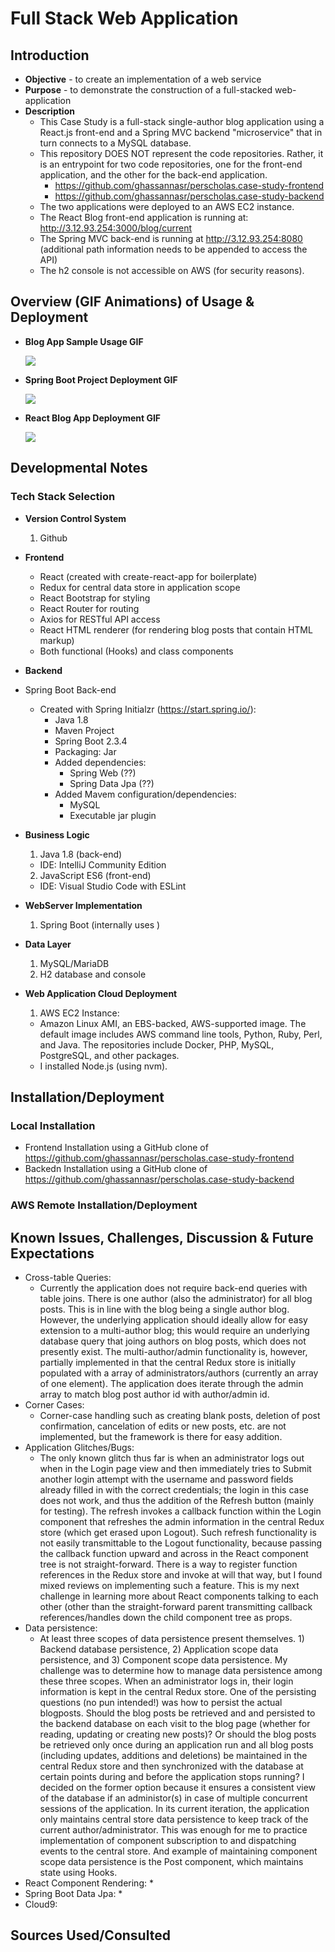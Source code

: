 # Full Stack Web Application

## Introduction
* **Objective** - to create an implementation of a web service
* **Purpose** - to demonstrate the construction of a full-stacked web-application
* **Description**
	* This Case Study is a full-stack single-author blog application using a React.js front-end and a Spring MVC backend "microservice" that in turn connects to a MySQL database.
  * This repository DOES NOT represent the code repositories. Rather, it is an entrypoint for two code repositories, one for the front-end application, and the other for the back-end application.
    * https://github.com/ghassannasr/perscholas.case-study-frontend
    * https://github.com/ghassannasr/perscholas.case-study-backend
  * The two applications were deployed to an AWS EC2 instance. 
  * The React Blog front-end application is running at: http://3.12.93.254:3000/blog/current
  * The Spring MVC back-end is running at http://3.12.93.254:8080 (additional path information needs to be appended to access the API)
  * The h2 console is not accessible on AWS (for security reasons).


## Overview (GIF Animations) of Usage & Deployment

* **Blog App Sample Usage GIF**

    ![](./README_attachments/BlogAppUsage.gif)


* **Spring Boot Project Deployment GIF**

    ![](./README_attachments/SpringBootDeployRun6.gif)


* **React Blog App Deployment GIF**

    ![](./README_attachments/ReactDeployRun.gif)


## Developmental Notes

### Tech Stack Selection
  * **Version Control System**
    1. Github
    
  * **Frontend**
    * React (created with create-react-app for boilerplate)
    * Redux for central data store in application scope
    * React Bootstrap for styling
    * React Router for routing
    * Axios for RESTful API access
    * React HTML renderer (for rendering blog posts that contain HTML markup)
    * Both functional (Hooks) and class components
  
  * **Backend**
  * Spring Boot Back-end
    * Created with Spring Initialzr (https://start.spring.io/):
      * Java 1.8
      * Maven Project
      * Spring Boot 2.3.4
      * Packaging: Jar
      * Added dependencies:
        * Spring Web (??)
        * Spring Data Jpa (??)
      * Added Mavem configuration/dependencies:
        * MySQL
        * Executable jar plugin
    
  * **Business Logic**
    1. Java 1.8 (back-end)
      * IDE: IntelliJ Community Edition
    2. JavaScript ES6 (front-end) 
      * IDE: Visual Studio Code with ESLint

  * **WebServer Implementation**
    1. Spring Boot (internally uses )

  * **Data Layer**
    1. MySQL/MariaDB
    2. H2 database and console
  
  * **Web Application Cloud Deployment**
    1. AWS EC2 Instance:
      * Amazon Linux AMI, an EBS-backed, AWS-supported image. The default image includes AWS command line tools, Python, Ruby, Perl, and Java. The repositories include Docker, PHP, MySQL, PostgreSQL, and other packages.
      * I installed Node.js (using nvm).

## Installation/Deployment

### Local Installation
* Frontend Installation using a GitHub clone of https://github.com/ghassannasr/perscholas.case-study-frontend
* Backedn Installation using a GitHub clone of https://github.com/ghassannasr/perscholas.case-study-backend

### AWS Remote Installation/Deployment

## Known Issues, Challenges, Discussion & Future Expectations

* Cross-table Queries:
  * Currently the application does not require back-end queries with table joins. There is one author (also the administrator) for all blog posts. This is in line with the blog being a single author blog. However, the underlying application should ideally allow for easy extension to a multi-author blog; this would require an underlying database query that joing authors on blog posts, which does not presently exist. The multi-author/admin functionality is, however, partially implemented in that the central Redux store is initially populated with a array of administrators/authors (currently an array of one element). The application does iterate through the admin array to match blog post author id with author/admin id.
* Corner Cases:
  * Corner-case handling such as creating blank posts, deletion of post confirmation, cancelation of edits or new posts, etc. are not implemented, but the framework is there for easy addition.
* Application Glitches/Bugs:
  * The only known glitch thus far is when an administrator logs out when in the Login page view and then immediately tries to Submit another login attempt with the username and password fields already filled in with the correct credentials; the login in this case does not work, and thus the addition of the Refresh button (mainly for testing). The refresh invokes a callback function within the Login component that refreshes the admin information in the central Redux store (which get erased upon Logout). Such refresh functionality is not easily transmittable to the Logout functionality, because passing the callback function upward and across in the React component tree is not straight-forward. There is a way to register function references in the Redux store and invoke at will that way, but I found mixed reviews on implementing such a feature. This is my next challenge in learning more about React components talking to each other (other than the straight-forward parent transmitting callback references/handles down the child component tree as props.
* Data persistence:
  * At least three scopes of data persistence present themselves. 1) Backend database persistence, 2) Application scope data persistence, and 3) Component scope data persistence. My challenge was to determine how to manage data persistence among these three scopes. When an administrator logs in, their login information is kept in the central Redux store. One of the persisting questions (no pun intended!) was how to persist the actual blogposts. Should the blog posts be retrieved and and persisted to the backend database on each visit to the blog page (whether for reading, updating or creating new posts)? Or should the blog posts be retrieved only once during an application run and all blog posts (including updates, additions and deletions) be maintained in the central Redux store and then synchronized with the database at certain points during and before the application stops running? I decided on the former option because it ensures a consistent view of the database if an administor(s) in case of multiple concurrent sessions of the application. In its current iteration, the application only maintains central store data persistence to keep track of the current author/administrator. This was enough for me to practice implementation of component subscription to and dispatching events to the central store. And example of maintaining component scope data persistence is the Post component, which maintains state using Hooks.
* React Component Rendering:
  * 
* Spring Boot Data Jpa:
  * 
* Cloud9:

## Sources Used/Consulted

